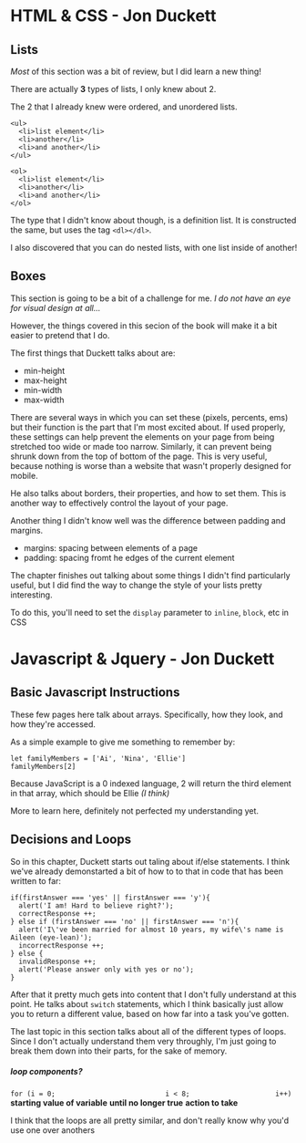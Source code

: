 # HTML & CSS - Jon Duckett

## Lists

*Most* of this section was a bit of review, but I did learn a new thing!

There are actually **3** types of lists, I only knew about 2.

The 2 that I already knew were ordered, and unordered lists.

```
<ul>
  <li>list element</li>
  <li>another</li>
  <li>and another</li>
</ul>

<ol>
  <li>list element</li>
  <li>another</li>
  <li>and another</li>
</ol>
```
The type that I didn't know about though, is a definition list. 
It is constructed the same, but uses the tag ```<dl></dl>```. 

I also discovered that you can do nested lists, with one list inside of another!

## Boxes

This section is going to be a bit of a challenge for me. 
*I do not have an eye for visual design at all...*

However, the things covered in this secion of the book will make it a bit easier to pretend that I do.

The first things that Duckett talks about are:
* min-height
* max-height
* min-width
* max-width

There are several ways in which you can set these (pixels, percents, ems) but their function is the part that I'm most excited about. 
If used properly, these settings can help prevent the elements on your page from being stretched too wide or made too narrow.
Similarly, it can prevent being shrunk down from the top of bottom of the page. This is very useful, because nothing is worse than a website that wasn't properly designed for mobile.

He also talks about borders, their properties, and how to set them. This is another way to effectively control the layout of your page.

Another thing I didn't know well was the difference between padding and margins. 

* margins: spacing between elements of a page
* padding: spacing fromt he edges of the current element

The chapter finishes out talking about some things I didn't find particularly useful, but I did find the way to change the style of your lists pretty interesting. 

To do this, you'll need to set the ```display``` parameter to ```inline```, ```block```, etc in CSS

# Javascript & Jquery - Jon Duckett

## Basic Javascript Instructions

These few pages here talk about arrays. Specifically, how they look, and how they're accessed.

As a simple example to give me something to remember by:
```
let familyMembers = ['Ai', 'Nina', 'Ellie']
familyMembers[2] 
```
 Because JavaScript is a 0 indexed language, 2 will return the third element in that array, which should be Ellie *(I think)*

 More to learn here, definitely not perfected my understanding yet.

## Decisions and Loops

So in this chapter, Duckett starts out taling about if/else statements. I think we've already demonstarted a bit of how to to that in code that has been written to far: 
```
if(firstAnswer === 'yes' || firstAnswer === 'y'){
  alert('I am! Hard to believe right?');
  correctResponse ++;
} else if (firstAnswer === 'no' || firstAnswer === 'n'){
  alert('I\'ve been married for almost 10 years, my wife\'s name is Aileen (eye-lean)');
  incorrectResponse ++;
} else {
  invalidResponse ++;
  alert('Please answer only with yes or no');
}
```

After that it pretty much gets into content that I don't fully understand at this point. 
He talks about ```switch``` statements, which I think basically just allow you to return a different value, based on how far into a task you've gotten.

The last topic in this section talks about all of the different types of loops. Since I don't actually understand them very throughly, I'm just going to break them down into their parts, for the sake of memory.

##### loop components?
```for (i = 0;                           i < 8;                     i++)```
     **starting value of variable**    **until no longer true**   **action to take**

I think that the loops are all pretty similar, and don't really know why you'd use one over anothers
